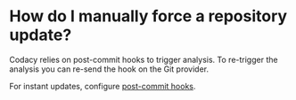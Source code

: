 # How do I manually force a repository update?

Codacy relies on post-commit hooks to trigger analysis. To re-trigger the analysis you can re-send the hook on the Git provider.

For instant updates, configure [post-commit hooks](/hc/en-us/articles/214085885-Post-Commit-Hooks).
